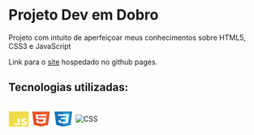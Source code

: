 # Projeto Dev em Dobro

<p>Projeto com intuito de aperfeiçoar meus conhecimentos sobre HTML5, CSS3 e JavaScript</p>

<p>Link para o <a href="https://allandnz.github.io/projeto-dev-em-dobro/" target="_blank">site</a> hospedado no github pages.</p>

<h2>Tecnologias utilizadas:</h2>
<div style="display: inline_block"><br>
  <img align="center" alt="Js" height="30" width="40" src="https://raw.githubusercontent.com/devicons/devicon/master/icons/javascript/javascript-plain.svg">
  <img align="center" alt="HTML" height="30" width="40" src="https://raw.githubusercontent.com/devicons/devicon/master/icons/html5/html5-original.svg">
  <img align="center" alt="CSS" height="30" width="40" src="https://raw.githubusercontent.com/devicons/devicon/master/icons/css3/css3-original.svg">
  <img align="center" alt="CSS" height="30" width="40" src="https://cdn.jsdelivr.net/gh/devicons/devicon/icons/vscode/vscode-original.svg" />

</div>
